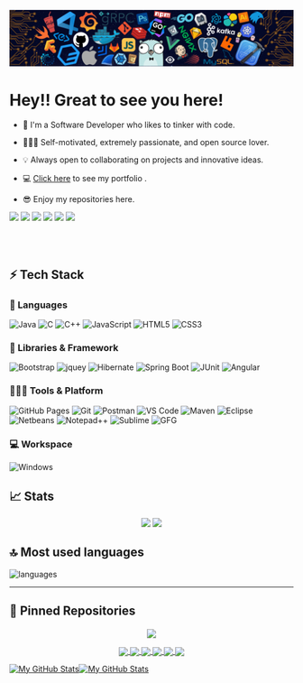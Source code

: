 [![](./src/header_.png)](#)

# Hey!! Great to see you here!

- 📖 I'm a Software Developer who likes to tinker with code.

- 🧑🏻‍💻 Self-motivated, extremely passionate, and open source lover.

- 💡 Always open to collaborating on projects and innovative ideas.

- 💻 [Click here](https://dveersingh000.github.io/My-Portfolio/) to see my portfolio .
- 😎 Enjoy my repositories here.

<p>
    <img src="https://views.whatilearened.today/views/github/dharamveer-here/views.svg"/>
    <a href="https://github.com/dveersingh000?tab=followers"><img src="https://img.shields.io/github/followers/dharamveer-here?color=%234CC61E&label=GitHub%20Followers%20%3A"/></a>
    <a href="https://github.com/dveersingh000?tab=repositories"><img src="https://badges.frapsoft.com/os/v2/open-source.svg?v=103"/></a>
    <a href="https://github.com/Naereen/badges"><img src="https://img.shields.io/badge/badges-awesome-green.svg"/></a>
    <a href="mailto:dveersingh000@gmail.com?subject=[GitHub]%20🔥%20Ask%20me%20anything&body=Hello%20Bayrem%2C%0A%0AI am%20sending%20you%20this%20mail%20after%20seeing%20your%20GitHub profile%20to..."><img src="https://img.shields.io/badge/Ask%20me-anything-1abc9c.svg"/></a>
    <a href="https://www.microsoft.com/en-in/"><img src="https://img.shields.io/badge/Windows-0078D6?logo=windows"/></a>
   
  </p>
</p>
<br/><br/>

## ⚡ Tech Stack

### 🚀 Languages

![Java](https://img.shields.io/badge/Java-ED8B00?style=for-the-badge&logo=java&logoColor=white)
![C](https://img.shields.io/badge/C-00599C?style=for-the-badge&logo=c&logoColor=white)
![C++](https://img.shields.io/badge/C%2B%2B-00599C?style=for-the-badge&logo=c%2B%2B&logoColor=white)
![JavaScript](https://img.shields.io/badge/JavaScript-323330?style=for-the-badge&logo=javascript&logoColor=F7DF1E)
![HTML5](https://img.shields.io/badge/HTML5-E34F26?style=for-the-badge&logo=html5&logoColor=white)
![CSS3](https://img.shields.io/badge/CSS3-1572B6?style=for-the-badge&logo=css3&logoColor=white)

### 🧩 Libraries & Framework

![Bootstrap](https://img.shields.io/badge/Bootstrap-563D7C?style=for-the-badge&logo=bootstrap&logoColor=white)
![jquey](https://img.shields.io/badge/jQuery-0769AD?style=for-the-badge&logo=jquery&logoColor=white)
![Hibernate](https://img.shields.io/badge/Hibernate-59666C?style=for-the-badge&logo=Hibernate&logoColor=white)
![Spring Boot](https://img.shields.io/badge/Spring_Boot-F2F4F9?style=for-the-badge&logo=spring-boot)
![JUnit](https://img.shields.io/badge/Junit5-25A162?style=for-the-badge&logo=junit5&logoColor=white)
![Angular](https://img.shields.io/badge/Angular-DD0031?style=for-the-badge&logo=angular&logoColor=white)

### 🧑🏻‍💻 Tools & Platform

![GitHub Pages](https://img.shields.io/badge/GitHub_Pages-100000?style=for-the-badge&logo=github&logoColor=white)
![Git](https://img.shields.io/badge/Git-F05032?style=for-the-badge&logo=git&logoColor=white)
![Postman](https://img.shields.io/badge/Postman-FF6C37?style=for-the-badge&logo=Postman&logoColor=white)
![VS Code](https://img.shields.io/badge/Visual_Studio_Code-0078D4?style=for-the-badge&logo=visual%20studio%20code&logoColor=white)
![Maven](https://img.shields.io/badge/apache_maven-C71A36?style=for-the-badge&logo=apachemaven&logoColor=white)
![Eclipse](https://img.shields.io/badge/Eclipse-2C2255?style=for-the-badge&logo=eclipse&logoColor=white)
![Netbeans](https://img.shields.io/badge/apache%20netbeans-1B6AC6?style=for-the-badge&logo=apache%20netbeans%20IDE&logoColor=white)
![Notepad++](https://img.shields.io/badge/Notepad++-90E59A.svg?style=for-the-badge&logo=notepad%2B%2B&logoColor=black)
![Sublime](https://img.shields.io/badge/sublime_text-%23575757.svg?&style=for-the-badge&logo=sublime-text&logoColor=important)
![GFG](https://img.shields.io/badge/GeeksforGeeks-298D46?style=for-the-badge&logo=geeksforgeeks&logoColor=white)

### 💻 Workspace

![Windows](https://img.shields.io/badge/Windows-0078D6?style=for-the-badge&logo=windows&logoColor=white)

## 📈 Stats

<p align="center">
  <img width="48%" src="https://github-readme-stats.vercel.app/api?username=dharamveer-here&show_icons=true&hide_border=true&theme=radical" />
  <img width="48%" src="https://github-readme-streak-stats.herokuapp.com/?user=dharamveer-here&hide_border=true&theme=radical" />
</p>

## 🔝 Most used languages

  <img alt="languages" src="https://github-readme-stats.vercel.app/api/top-langs/?username=dharamveer-here&layout=compact&hide_border=true&theme=radical" />

---

## 📕 Pinned Repositories

<p align="center">
<a href="https://dharamveer-here.github.io" target="_blank">  
  <img align="center" src="https://github-readme-stats.vercel.app/api/pin/?username=dharamveer-here&repo=dharamveer-here.github.io&hide_border=true&theme=radical" />
</a>

<p align="center">
<a href="https://github.com/dharamveer-here/ECommerce">
  <img align="center" src="https://github-readme-stats.vercel.app/api/pin/?username=dharamveer-here&repo=ECommerce&hide_border=true&theme=radical" />
</a>

<a href="https://github.com/dharamveer-here/InHandMedi">
  <img align="center" src="https://github-readme-stats.vercel.app/api/pin/?username=dharamveer-here&repo=InHandMedi&hide_border=true&theme=radical" />
</a>

<a href="https://github.com/dharamveer-here/Terminal-Portfolio">
  <img align="center" src="https://github-readme-stats.vercel.app/api/pin/?username=dharamveer-here&repo=Terminal-Portfolio&hide_border=true&theme=radical" />
</a>

<a href="https://github.com/dharamveer-here/Group-Chatting-app">
  <img align="center" src="https://github-readme-stats.vercel.app/api/pin/?username=dharamveer-here&repo=Group-Chatting-app&hide_border=true&theme=radical" />
</a>

<a href="https://github.com/dharamveer-here/Book-Review-webapp">
  <img align="center" src="https://github-readme-stats.vercel.app/api/pin/?username=dharamveer-here&repo=Book-Review-webapp&hide_border=true&theme=radical" />
</a>

<a href="https://github.com/dharamveer-here/Library-management-system">
  <img align="center" src="https://github-readme-stats.vercel.app/api/pin/?username=dharamveer-here&repo=Library-management-system&hide_border=true&theme=radical" />
</a>

</p>

<p align="center">
   
   <a href="https://github.com/dharamveer-here#gh-light-mode-only"><img src="https://raw.githubusercontent.com/dharamveer-here/dharamveer-here/output/github-contribution-grid-snake-default.svg#gh-light-mode-only" alt="My GitHub Stats"/></a><a href="https://github.com/dharamveer-here#gh-dark-mode-only"><img src="https://github.com/dharamveer-here/dharamveer-here/blob/output/github-contribution-grid-snake.svg#gh-dark-mode-only" alt="My GitHub Stats"/></a>
</p>
